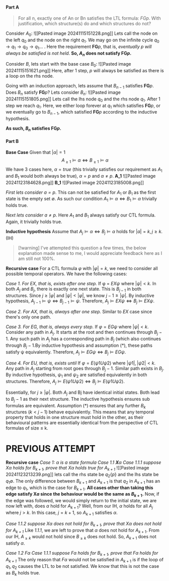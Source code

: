 #### Part A
> For all n, exactly one of An or Bn satisfies the LTL formula: $FGp$. With justification, which structure(s) do and which structures do not?

Consider $A_0$:
![[Pasted image 20241115151228.png]]
Lets call the node on the left $q_0$ and the node on the right $q_1$. We may go on the infinite cycle $q_0 \rightarrow q_1 \rightarrow q_0 \rightarrow q_1 ...$ . Here the requirement $\textbf{FG}p$, that is, *eventually $p$ will always be satisfied is not held*. **So, $A_n$ does not satisfy $\textbf{FG}p$.**

Consider $B$, lets start with the base case $B_0$:
![[Pasted image 20241115151621.png]]
Here, after 1 step, $p$ will always be satisfied as there is a loop on the rhs node.

Going with an induction approach, lets assume that $B_{n-1}$ satisfies $\textbf{FG}p$. Does $B_{n}$ satisfy $\textbf{FG}p$? Lets consider $B_n$:
![[Pasted image 20241115151805.png]]
Lets call the lhs node $q_0$ and the rhs node $q_1$. After 1 step we reach $q_1$. Here, we either loop forever at $q_1$ which satisfies $\textbf{FG}p$, or we eventually go to $B_{n-1}$, which satisfied $\textbf{FG}p$ according to the inductive hypothesis.

**As such, $B_n$ satisfies $\textbf{FG}p$.**

#### Part B
**Base Case**
Given that $|\alpha|=1$
$$A_{\geq1} \models \alpha \iff B_{\geq1} \models \alpha$$
We have 3 cases here, $\alpha = true$ (this trivially satisfies our requirement as $A_1$ and $B_1$ would both always be true), $\alpha=p$ and $\alpha \neq p$.
**A_1**
![[Pasted image 20241123184628.png]]
**B_1**
![[Pasted image 20241123185008.png]]

*First lets consider $a = p$*.
This can not be satisfied for $A_1$ or $B_1$ as the first state is the empty set $\emptyset$. As such our condition $A_1 \models \alpha \iff B_1 \models \alpha$ trivially holds true.

*Next lets consider $a \neq p$*.
Here $A_1$ and $B_1$ always satisfy our CTL formula. Again, it trivially holds true.

**Inductive hypothesis**
Assume that $A_j \models \alpha \iff B_j \models \alpha$ holds for $|a| = k, j \geq k$. (IH)

> [!warning] I've attempted this question a few times, the below explanation made sense to me, I would appreciate feedback here as I am still not 100%.

**Recursive case**
For a CTL formula $φ$ with $|φ| = k$, we need to consider all possible temporal operators. We have the following cases:

*Case 1. For $EX$, that is, exists after one step.*
If φ = $EXψ$ where $|ψ| < k$. In both $A_j$ and $B_j$, there is exactly one next state. This is $B_{j-1}$ in both structures. Since $j ≥ |φ|$ and $|ψ| < |φ|$, we know $j-1 ≥ |ψ|$. By inductive hypothesis, $A_{j-1} \models ψ ⇔ B_{j-1} \models ψ$. Therefore, $A_j \models EXψ ⇔ B_j \models EXψ$.

*Case 2. For $AX$, that is, always after one step.*
Similar to $EX$ case since there's only one path.

*Case 3. For $EG$, that is, always every step.*
If $φ = EGψ$ where $|ψ| < k$. Consider any path in $A_j$. It starts at the root and then continues through $B_j-1$. Any such path in $A_j$ has a corresponding path in $B_j$ (which also continues through $B_j-1$.By inductive hypothesis and assumption (\*), these paths satisfy ψ equivalently. Therefore, $A_j \models EGψ ⇔ B_j \models EGψ$.

*Case 4.  For $EU$, that is, exists until*
If $φ = E(ψ1 U ψ2)$ where $|ψ1|, |ψ2| < k$. Any path in $A_j$ starting from root goes through $B_j-1$. Similar path exists in $B_j$. By inductive hypothesis, $ψ_1$ and $ψ_2$ are satisfied equivalently in both structures. Therefore, $A_j \models E(ψ1 U ψ2) ⇔ B_j \models E(ψ1 U ψ2)$.

Essentially, for $j ≥ |φ|$. Both $A_j$ and Bj have identical initial states. Both lead to $B_j-1$ as their next structure. The inductive hypothesis ensures sub formulas are equivalent. Assumption (\*) ensures that any further $B_k$ structures $(k < j-1)$ behave equivalently. This means that any temporal property that holds in one structure must hold in the other, as their behavioural patterns are essentially identical from the perspective of CTL formulas of size ≤ k.

PREVIOUS ATTEMPT
=============
**Recursive case**
*Case 1: $\alpha$ is a state formula*
*Case 1.1 $\textbf{X}\alpha$*
*Case 1.1.1 suppose $X\alpha$ holds for $B_{k+1}$, prove that $X\alpha$ holds true for $A_{k+1}$*
![[Pasted image 20241123213239.png]]
lets call the rhs state be $q_2\{p\}$ and the lhs state be $q_1{\emptyset}$. The only difference between $B_{k+1}$ and $A_{k+1}$ is that $q_2$ in $A_{k+1}$ has an edge to $q_1$, which is the case for $B_{k+1}$. **All cases other than taking this edge satisfy $\textbf{X}a$ since the behaviour would be the same as $B_{k+1}$.** Now, if the edge was followed, we would simply return to the initial state, we are now left with, does $\alpha$ hold for $A_{k+1}$? Well, from our IH, $\alpha$ holds for all $A_j$ where $j > k$. In this case, $j=k+1$, so $A_{k+1}$ satisfies $\alpha$.

*Case 1.1.2 suppose $X\alpha$ does not hold for $B_{k+1}$, prove that $X\alpha$ does not hold for $A_{k+1}$*
Like *1.1.1*, we are left to prove that $\alpha$ does not hold for $A_{k+1}$. From our IH, $A_{\geq k}$ would not hold since $B_{\geq k}$ does not hold. So, $A_{k+1}$ does not satisfy $\alpha$.

*Case 1.2* $F\alpha$
*Case 1.1.1 suppose $F\alpha$ holds for $B_{k+1}$, prove that $F\alpha$ holds for $A_{k+1}$*
The only reason that $F\alpha$ would not be satisfied in $A_{k+1}$ is if the loop of $q_1, q_2$ causes the LTL to be not satisfied. We know that this is not the case as $B_k$ holds true.